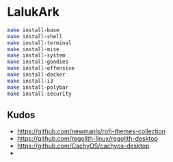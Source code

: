 # LalukArk

```bash
make install-base
make install-shell
make install-terminal
make install-mise
make install-system
make install-goodies
make install-offensive
make install-docker
make install-i3
make install-polybar
make install-security
```

## Kudos

- https://github.com/newmanls/rofi-themes-collection
- https://github.com/regolith-linux/regolith-desktop
- https://github.com/CachyOS/cachyos-desktop
- 